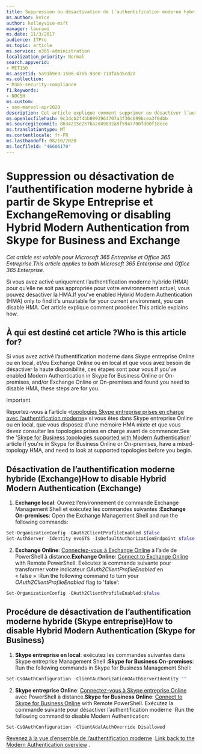 ```yaml
---
title: Suppression ou désactivation de l’authentification moderne hybride à partir de Skype Entreprise et Exchange
ms.author: kvice
author: kelleyvice-msft
manager: laurawi
ms.date: 11/3/2017
audience: ITPro
ms.topic: article
ms.service: o365-administration
localization_priority: Normal
search.appverid:
- MET150
ms.assetid: 5a91b9e3-1508-475b-93e0-710fa5d5cd2d
ms.collection:
- M365-security-compliance
f1.keywords:
- NOCSH
ms.custom:
- seo-marvel-apr2020
description: Cet article explique comment supprimer ou désactiver l’authentification moderne hybride de Skype entreprise et d’Exchange.
ms.openlocfilehash: 9c3dcb2f4bb8993964707a3f30c699bcea3f0dbb
ms.sourcegitcommit: 8634215e257ba2d49832a8f5947700fd00f18ece
ms.translationtype: MT
ms.contentlocale: fr-FR
ms.lasthandoff: 08/10/2020
ms.locfileid: "46606170"
---
```

# <a name="removing-or-disabling-hybrid-modern-authentication-from-skype-for-business-and-exchange"></a><span data-ttu-id="ce42a-103">Suppression ou désactivation de l’authentification moderne hybride à partir de Skype Entreprise et Exchange</span><span class="sxs-lookup"><span data-stu-id="ce42a-103">Removing or disabling Hybrid Modern Authentication from Skype for Business and Exchange</span></span>

<span data-ttu-id="ce42a-104">*Cet article est valable pour Microsoft 365 Entreprise et Office 365 Entreprise.*</span><span class="sxs-lookup"><span data-stu-id="ce42a-104">*This article applies to both Microsoft 365 Enterprise and Office 365 Enterprise.*</span></span>

<span data-ttu-id="ce42a-105">Si vous avez activé uniquement l’authentification moderne hybride (HMA) pour qu’elle ne soit pas appropriée pour votre environnement actuel, vous pouvez désactiver la HMA.</span><span class="sxs-lookup"><span data-stu-id="ce42a-105">If you've enabled Hybrid Modern Authentication (HMA) only to find it's unsuitable for your current environment, you can disable HMA.</span></span> <span data-ttu-id="ce42a-106">Cet article explique comment procéder.</span><span class="sxs-lookup"><span data-stu-id="ce42a-106">This article explains how.</span></span>
  
## <a name="who-is-this-article-for"></a><span data-ttu-id="ce42a-107">À qui est destiné cet article ?</span><span class="sxs-lookup"><span data-stu-id="ce42a-107">Who is this article for?</span></span>

<span data-ttu-id="ce42a-108">Si vous avez activé l’authentification moderne dans Skype entreprise Online ou en local, et/ou Exchange Online ou en local et que vous avez besoin de désactiver la haute disponibilité, ces étapes sont pour vous.</span><span class="sxs-lookup"><span data-stu-id="ce42a-108">If you've enabled Modern Authentication in Skype for Business Online or On-premises, and/or Exchange Online or On-premises and found you need to disable HMA, these steps are for you.</span></span>

> [!IMPORTANT]
> <span data-ttu-id="ce42a-109">Reportez-vous à l’article «[topologies Skype entreprise prises en charge avec l’authentification moderne](https://technet.microsoft.com/library/mt803262.aspx)» si vous êtes dans Skype entreprise Online ou en local, que vous disposez d’une mémoire HMA mixte et que vous devez consulter les topologies prises en charge avant de commencer.</span><span class="sxs-lookup"><span data-stu-id="ce42a-109">See the '[Skype for Business topologies supported with Modern Authentication](https://technet.microsoft.com/library/mt803262.aspx)' article if you're in Skype for Business Online or On-premises, have a mixed-topology HMA, and need to look at supported topologies before you begin.</span></span>
  
## <a name="how-to-disable-hybrid-modern-authentication-exchange"></a><span data-ttu-id="ce42a-110">Désactivation de l’authentification moderne hybride (Exchange)</span><span class="sxs-lookup"><span data-stu-id="ce42a-110">How to disable Hybrid Modern Authentication (Exchange)</span></span>

1. <span data-ttu-id="ce42a-111">**Exchange local**: Ouvrez l’environnement de commande Exchange Management Shell et exécutez les commandes suivantes :</span><span class="sxs-lookup"><span data-stu-id="ce42a-111">**Exchange On-premises**: Open the Exchange Management Shell and run the following commands:</span></span> 

```powershell
Set-OrganizationConfig -OAuth2ClientProfileEnabled $false
Set-AuthServer -Identity evoSTS -IsDefaultAuthorizationEndpoint $false
```

2. <span data-ttu-id="ce42a-112">**Exchange Online**: [Connectez-vous à Exchange Online](https://docs.microsoft.com/powershell/exchange/exchange-online/connect-to-exchange-online-powershell/connect-to-exchange-online-powershell) à l’aide de PowerShell à distance.</span><span class="sxs-lookup"><span data-stu-id="ce42a-112">**Exchange Online**: [Connect to Exchange Online](https://docs.microsoft.com/powershell/exchange/exchange-online/connect-to-exchange-online-powershell/connect-to-exchange-online-powershell) with Remote PowerShell.</span></span> <span data-ttu-id="ce42a-113">Exécutez la commande suivante pour transformer votre indicateur *OAuth2ClientProfileEnabled* en « false » :</span><span class="sxs-lookup"><span data-stu-id="ce42a-113">Run the following command to turn your  *OAuth2ClientProfileEnabled*  flag to 'false':</span></span>

```powershell    
Set-OrganizationConfig -OAuth2ClientProfileEnabled:$false
```
    
## <a name="how-to-disable-hybrid-modern-authentication-skype-for-business"></a><span data-ttu-id="ce42a-114">Procédure de désactivation de l’authentification moderne hybride (Skype entreprise)</span><span class="sxs-lookup"><span data-stu-id="ce42a-114">How to disable Hybrid Modern Authentication (Skype for Business)</span></span>

1. <span data-ttu-id="ce42a-115">**Skype entreprise en local**: exécutez les commandes suivantes dans Skype entreprise Management Shell :</span><span class="sxs-lookup"><span data-stu-id="ce42a-115">**Skype for Business On-premises**: Run the following commands in Skype for Business Management Shell:</span></span>

```powershell
Set-CsOAuthConfiguration -ClientAuthorizationOAuthServerIdentity ""
```

2. <span data-ttu-id="ce42a-116">**Skype entreprise Online**: [Connectez-vous à Skype entreprise Online](https://docs.microsoft.com/office365/enterprise/powershell/manage-skype-for-business-online-with-office-365-powershell) avec PowerShell à distance.</span><span class="sxs-lookup"><span data-stu-id="ce42a-116">**Skype for Business Online**: [Connect to Skype for Business Online](https://docs.microsoft.com/office365/enterprise/powershell/manage-skype-for-business-online-with-office-365-powershell) with Remote PowerShell.</span></span> <span data-ttu-id="ce42a-117">Exécutez la commande suivante pour désactiver l’authentification moderne :</span><span class="sxs-lookup"><span data-stu-id="ce42a-117">Run the following command to disable Modern Authentication:</span></span>

```powershell    
Set-CsOAuthConfiguration -ClientAdalAuthOverride Disallowed
```

<span data-ttu-id="ce42a-118">[Revenez à la vue d’ensemble de l’authentification moderne](hybrid-modern-auth-overview.md) .</span><span class="sxs-lookup"><span data-stu-id="ce42a-118">[Link back to the Modern Authentication overview](hybrid-modern-auth-overview.md) .</span></span> 
  

